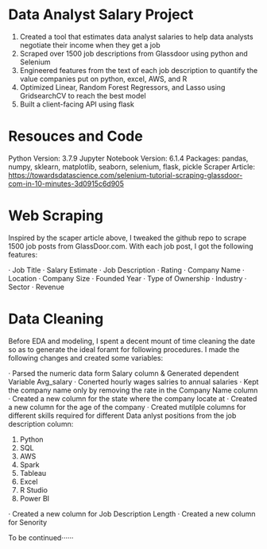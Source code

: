 # Data Analyst Salary Project 


1. Created a tool that estimates data analyst salaries to help data analysts negotiate their income when they get a job
2. Scraped over 1500 job descriptions from Glassdoor using python and Selenium
3. Engineered features from the text of each job description to quantify the value companies put on python, excel,
AWS, and R
5. Optimized Linear, Random Forest Regressors, and Lasso using GridsearchCV to reach the best model
6. Built a client-facing API using flask



# Resouces and Code


Python Version: 3.7.9
Jupyter Notebook Version: 6.1.4
Packages: pandas, numpy, sklearn, matplotlib, seaborn, selenium, flask, pickle
Scraper Article: https://towardsdatascience.com/selenium-tutorial-scraping-glassdoor-com-in-10-minutes-3d0915c6d905



# Web Scraping


Inspired by the scaper article above, I tweaked the github repo to scrape 1500 job posts from GlassDoor.com. With each job post, I got the following features:

· Job Title
· Salary Estimate
· Job Description
· Rating
· Company Name
· Location
· Company Size
· Founded Year
· Type of Ownership 
· Industry
· Sector
· Revenue



# Data Cleaning 


Before EDA and modeling, I spent a decent mount of time cleaning the date so as to generate the ideal foramt for following procedures. I made the following changes and created some variables:

· Parsed the numeric data form Salary column & Generated dependent Variable Avg_salary
· Conerted hourly wages salries to annual salaries
· Kept the company name only by removing the rate in the Company Name column
· Created a new column for the state where the company locate at
· Created a new column for the age of the company
· Created mutilple columns for different skills required for different Data anlyst positions from the job description column:
  1. Python
  2. SQL
  3. AWS
  4. Spark
  5. Tableau
  6. Excel
  7. R Studio
  8. Power BI
 
 · Created a new column for Job Description Length
 · Created a new column for Senority 
 
 
 
 
To be continued······
